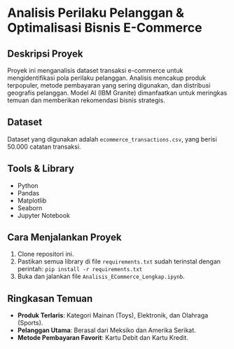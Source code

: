 # Analisis Perilaku Pelanggan & Optimalisasi Bisnis E-Commerce

## Deskripsi Proyek
Proyek ini menganalisis dataset transaksi e-commerce untuk mengidentifikasi pola perilaku pelanggan. Analisis mencakup produk terpopuler, metode pembayaran yang sering digunakan, dan distribusi geografis pelanggan. Model AI (IBM Granite) dimanfaatkan untuk meringkas temuan dan memberikan rekomendasi bisnis strategis.

## Dataset
Dataset yang digunakan adalah `ecommerce_transactions.csv`, yang berisi 50.000 catatan transaksi.

## Tools & Library
* Python
* Pandas
* Matplotlib
* Seaborn
* Jupyter Notebook

## Cara Menjalankan Proyek
1. Clone repositori ini.
2. Pastikan semua library di file `requirements.txt` sudah terinstal dengan perintah: `pip install -r requirements.txt`
3. Buka dan jalankan file `Analisis_ECommerce_Lengkap.ipynb`.

## Ringkasan Temuan
* **Produk Terlaris**: Kategori Mainan (Toys), Elektronik, dan Olahraga (Sports).
* **Pelanggan Utama**: Berasal dari Meksiko dan Amerika Serikat.
* **Metode Pembayaran Favorit**: Kartu Debit dan Kartu Kredit.
